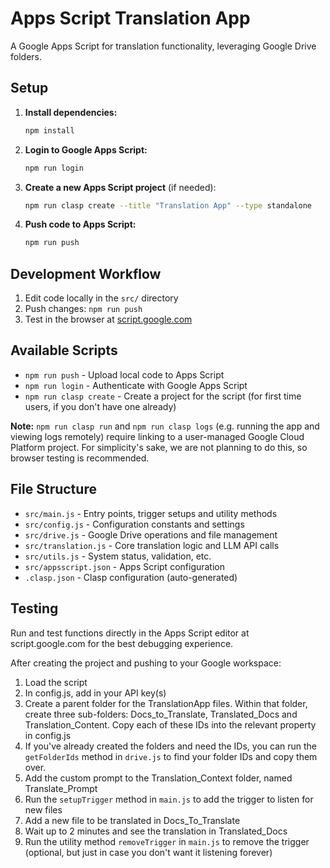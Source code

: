 # Apps Script Translation App

A Google Apps Script for translation functionality, leveraging Google Drive folders.

## Setup

1. **Install dependencies:**
   ```bash
   npm install
   ```

2. **Login to Google Apps Script:**
   ```bash
   npm run login
   ```

3. **Create a new Apps Script project** (if needed):
   ```bash
   npm run clasp create --title "Translation App" --type standalone
   ```

4. **Push code to Apps Script:**
   ```bash
   npm run push
   ```

## Development Workflow

1. Edit code locally in the `src/` directory
2. Push changes: `npm run push`
3. Test in the browser at [script.google.com](https://script.google.com)

## Available Scripts

- `npm run push` - Upload local code to Apps Script
- `npm run login` - Authenticate with Google Apps Script
- `npm run clasp create` - Create a project for the script (for first time users, if you don't have one already)

**Note:** `npm run clasp run` and `npm run clasp logs` (e.g. running the app and viewing logs remotely) require linking to a 
user-managed Google Cloud Platform project. For simplicity's sake, we are not planning to do this, so browser testing is recommended.

## File Structure

- `src/main.js` - Entry points, trigger setups and utility methods
- `src/config.js` - Configuration constants and settings
- `src/drive.js` - Google Drive operations and file management
- `src/translation.js` - Core translation logic and LLM API calls
- `src/utils.js` - System status, validation, etc.
- `src/appsscript.json` - Apps Script configuration
- `.clasp.json` - Clasp configuration (auto-generated)

## Testing

Run and test functions directly in the Apps Script editor at script.google.com for the best debugging experience.

After creating the project and pushing to your Google workspace:
1. Load the script
2. In config.js, add in your API key(s)
3. Create a parent folder for the TranslationApp files. Within that folder, create three sub-folders: Docs_to_Translate, Translated_Docs and Translation_Content. Copy each of these IDs into the relevant property in config.js
5. If you've already created the folders and need the IDs, you can run the `getFolderIds` method in `drive.js` to find your folder IDs and copy them over.
6. Add the custom prompt to the Translation_Context folder, named Translate_Prompt
7. Run the `setupTrigger` method in `main.js` to add the trigger to listen for new files
8. Add a new file to be translated in Docs_To_Translate
9. Wait up to 2 minutes and see the translation in Translated_Docs
10. Run the utility method `removeTrigger` in `main.js` to remove the trigger (optional, but just in case you don't want it listening forever)